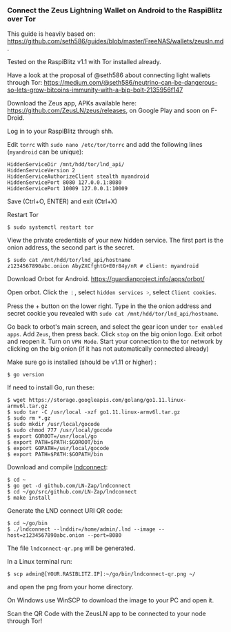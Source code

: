 
### Connect the Zeus Lightning Wallet on Android to the RaspiBlitz over Tor

This guide is heavily based on: https://github.com/seth586/guides/blob/master/FreeNAS/wallets/zeusln.md.

Tested on the RaspiBlitz v1.1 with Tor installed already.

Have a look at the proposal of @seth586 about connecting light wallets through Tor: https://medium.com/@seth586/neutrino-can-be-dangerous-so-lets-grow-bitcoins-immunity-with-a-bip-bolt-2135956f147


Download the Zeus app, APKs available here: https://github.com/ZeusLN/zeus/releases, 
on Google Play and soon on F-Droid.

Log in to your RaspiBlitz through shh.

Edit `torrc` with `sudo nano /etc/tor/torrc` and add the following lines (`myandroid` can be unique):
```
HiddenServiceDir /mnt/hdd/tor/lnd_api/
HiddenServiceVersion 2
HiddenServiceAuthorizeClient stealth myandroid
HiddenServicePort 8080 127.0.0.1:8080
HiddenServicePort 10009 127.0.0.1:10009
```
Save (Ctrl+O, ENTER) and exit (Ctrl+X)

Restart Tor 
```
$ sudo systemctl restart tor
```

View the private credentials of your new hidden service. The first part is the onion address, the second part is the secret.
```
$ sudo cat /mnt/hdd/tor/lnd_api/hostname
z1234567890abc.onion AbyZXCfghtG+E0r84y/nR # client: myandroid
```

Download Orbot for Android. https://guardianproject.info/apps/orbot/

Open orbot. Click the `⋮`, select `hidden services ˃`, select `Client cookies`.

Press the + button on the lower right. Type in the the onion address and secret cookie you revealed with `sudo cat /mnt/hdd/tor/lnd_api/hostname`.

Go back to orbot's main screen, and select the gear icon under `tor enabled apps`. Add `Zeus`, then press back. Click `stop` on the big onion logo. Exit orbot and reopen it. Turn on `VPN Mode`. Start your connection to the tor network by clicking on the big onion (if it has not automatically connected already)


Make sure go is installed (should be v1.11 or higher) :  
```
$ go version 
```
If need to install Go, run these:

```
$ wget https://storage.googleapis.com/golang/go1.11.linux-armv6l.tar.gz
$ sudo tar -C /usr/local -xzf go1.11.linux-armv6l.tar.gz
$ sudo rm *.gz
$ sudo mkdir /usr/local/gocode
$ sudo chmod 777 /usr/local/gocode
$ export GOROOT=/usr/local/go
$ export PATH=$PATH:$GOROOT/bin
$ export GOPATH=/usr/local/gocode
$ export PATH=$PATH:$GOPATH/bin
```

Download and compile [lndconnect](https://github.com/LN-Zap/lndconnect):
```
$ cd ~
$ go get -d github.com/LN-Zap/lndconnect
$ cd ~/go/src/github.com/LN-Zap/lndconnect
$ make install
```
Generate the LND connect URI QR code:  
```
$ cd ~/go/bin
$ ./lndconnect --lnddir=/home/admin/.lnd --image --host=z1234567890abc.onion --port=8080
```
The file `lndconnect-qr.png` will be generated.   
  
In a Linux terminal run: 
``` 
$ scp admin@[YOUR.RASIBLITZ.IP]:~/go/bin/lndconnect-qr.png ~/
```
and open the png from your home directory.  

On Windows use WinSCP to download the image to your PC and open it.

Scan the QR Code with the ZeusLN app to be connected to your node through Tor!

